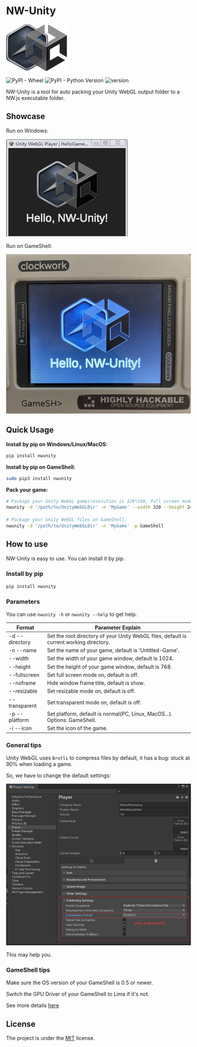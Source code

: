# NW-Unity

![LOGO](nwunity_logo.png)

![PyPI - Wheel](https://img.shields.io/pypi/wheel/nwunity) ![PyPI - Python Version](https://img.shields.io/badge/python-3.x-green) ![version](https://img.shields.io/badge/version-0.2.22-yellow)

NW-Unity is a tool for auto packing your Unity WebGL output folder to a NW.js executable folder.

## Showcase

Run on Windows:

![](./images/run_on_windows.png)

Run on GameShell:

![](./images/run_on_gameshell.JPG)

## Quick Usage

**Install by pip on Windows/Linux/MacOS:**

```powershell
pip install nwunity
```

**Install by pip on GameShell:**

```bash
sudo pip3 install nwunity
```

**Pack your game:**

```bash
# Package your Unity WebGL game(resolution is 320*240, full screen mode is on) on PC, Linux, or MacOS.
nwunity -d '/path/to/UnityWebGLDir' -n 'MyGame' --width 320 --height 240 --fullscreen

# Package your Unity WebGL files on GameShell.
nwunity -d '/path/to/UnityWebGLDir' -n 'MyGame' -p GameShell
```

## How to use

NW-Unity is easy to use. You can install  it by pip.

### Install by pip

```bash
pip install nwunity
```

### Parameters

You can use `nwunity -h` or `nwunity --help` to get help.

| Format           | Parameter Explain                                            |
| ---------------- | ------------------------------------------------------------ |
| -d   --directory | Set the root directory of your Unity WebGL files, default is current working directory. |
| -n   --name      | Set the name of your game, default is 'Untitled-Game'.       |
| --width          | Set the width of your game window, default is 1024.          |
| --height         | Set the height of your game window, default is 768.          |
| --fullscreen     | Set full screen mode on, default is off.                     |
| --noframe        | Hide window frame title, default is show.                    |
| --resizable      | Set resizable mode on, default is off.                       |
| --transparent    | Set transparent mode on, default is off.                     |
| -p   --platform  | Set platform, default is normal(PC, Linux, MacOS...). Options: GameShell. |
| -i   --icon      | Set the icon of the game.                                    |

### General tips

Unity WebGL uses `Brotli` to compress files by default, it has a bug: stuck at 90% when loading a game.

So, we have to change the default settings:

![](./docs/images/3_fix_loading_bug.png)

This may help you.

### GameShell tips

Make sure the OS version of your GameShell is 0.5 or newer.

Switch the GPU Driver of your GameShell to Lima if it's not.

See more details [here](./docs/GameShellTips.md)

## License

The project is under the [MIT](./LICENSE) license.

